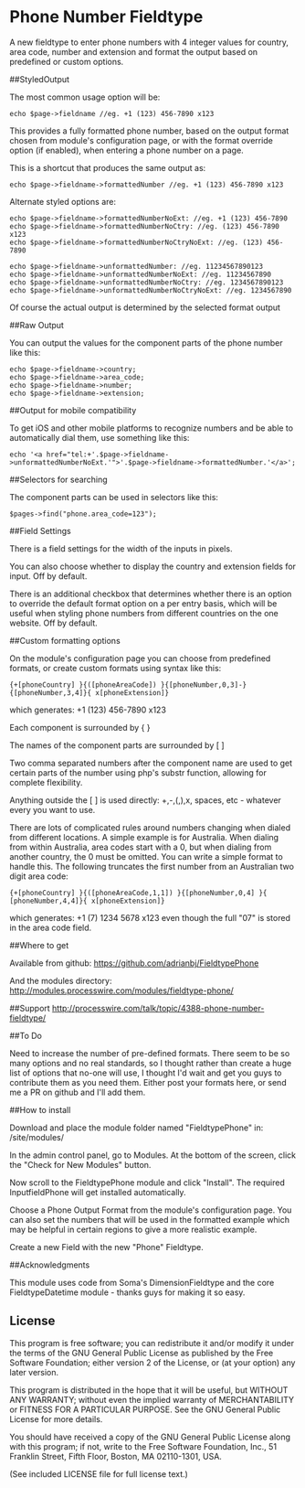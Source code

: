 Phone Number Fieldtype
======================

A new fieldtype to enter phone numbers with 4 integer values for country, area code, number and extension and format the output based on predefined or custom options.

##StyledOutput

The most common usage option will be:
```
echo $page->fieldname //eg. +1 (123) 456-7890 x123
```
This provides a fully formatted phone number, based on the output format chosen from module's configuration page, or with the format override option (if enabled), when entering a phone number on a page.

This is a shortcut that produces the same output as:
```
echo $page->fieldname->formattedNumber //eg. +1 (123) 456-7890 x123
```

Alternate styled options are:
```
echo $page->fieldname->formattedNumberNoExt: //eg. +1 (123) 456-7890
echo $page->fieldname->formattedNumberNoCtry: //eg. (123) 456-7890 x123
echo $page->fieldname->formattedNumberNoCtryNoExt: //eg. (123) 456-7890

echo $page->fieldname->unformattedNumber: //eg. 11234567890123
echo $page->fieldname->unformattedNumberNoExt: //eg. 11234567890
echo $page->fieldname->unformattedNumberNoCtry: //eg. 1234567890123
echo $page->fieldname->unformattedNumberNoCtryNoExt: //eg. 1234567890
```

Of course the actual output is determined by the selected format output


##Raw Output

You can output the values for the component parts of the phone number like this:
```
echo $page->fieldname->country;
echo $page->fieldname->area_code;
echo $page->fieldname->number;
echo $page->fieldname->extension;
```

##Output for mobile compatibility

To get iOS and other mobile platforms to recognize numbers and be able to automatically dial them, use something like this:
```
echo '<a href="tel:+'.$page->fieldname->unformattedNumberNoExt.'">'.$page->fieldname->formattedNumber.'</a>';
```

##Selectors for searching

The component parts can be used in selectors like this:
```
$pages->find("phone.area_code=123");
```

##Field Settings

There is a field settings for the width of the inputs in pixels.

You can also choose whether to display the country and extension fields for input. Off by default.

There is an additional checkbox that determines whether there is an option to override the default format option on a per entry basis, which will be useful when styling phone numbers from different countries on the one website. Off by default.


##Custom formatting options

On the module's configuration page you can choose from predefined formats, or create custom formats using syntax like this:
```
{+[phoneCountry] }{([phoneAreaCode]) }{[phoneNumber,0,3]-}{[phoneNumber,3,4]}{ x[phoneExtension]}
```

which generates: +1 (123) 456-7890 x123

Each component is surrounded by { }

The names of the component parts are surrounded by [ ]

Two comma separated numbers after the component name are used to get certain parts of the number using php's substr function, allowing for complete flexibility.

Anything outside the [ ] is used directly: +,-,(,),x, spaces, etc - whatever every you want to use.

There are lots of complicated rules around numbers changing when dialed from different locations. A simple example is for Australia. When dialing from within Australia, area codes start with a 0, but when dialing from another country, the 0 must be omitted. You can write a simple format to handle this. The following truncates the first number from an Australian two digit area code:
```
{+[phoneCountry] }{([phoneAreaCode,1,1]) }{[phoneNumber,0,4] }{ [phoneNumber,4,4]}{ x[phoneExtension]}
```
which generates: +1 (7) 1234 5678 x123 even though the full "07" is stored in the area code field.


##Where to get

Available from github:
https://github.com/adrianbj/FieldtypePhone

And the modules directory:
http://modules.processwire.com/modules/fieldtype-phone/


##Support
http://processwire.com/talk/topic/4388-phone-number-fieldtype/


##To Do

Need to increase the number of pre-defined formats. There seem to be so many options and no real standards, so I thought rather than create a huge list of options that no-one will use, I thought I'd wait and get you guys to contribute them as you need them. Either post your formats here, or send me a PR on github and I'll add them.


##How to install

Download and place the module folder named "FieldtypePhone" in: /site/modules/

In the admin control panel, go to Modules. At the bottom of the screen, click the "Check for New Modules" button.

Now scroll to the FieldtypePhone module and click "Install". The required InputfieldPhone will get installed automatically.

Choose a Phone Output Format from the module's configuration page. You can also set the numbers that will be used in the formatted example which may be helpful in certain regions to give a more realistic example.

Create a new Field with the new "Phone" Fieldtype.

##Acknowledgments

This module uses code from Soma's DimensionFieldtype and the core FieldtypeDatetime module - thanks guys for making it so easy.


## License

This program is free software; you can redistribute it and/or
modify it under the terms of the GNU General Public License
as published by the Free Software Foundation; either version 2
of the License, or (at your option) any later version.

This program is distributed in the hope that it will be useful,
but WITHOUT ANY WARRANTY; without even the implied warranty of
MERCHANTABILITY or FITNESS FOR A PARTICULAR PURPOSE.  See the
GNU General Public License for more details.

You should have received a copy of the GNU General Public License
along with this program; if not, write to the Free Software
Foundation, Inc., 51 Franklin Street, Fifth Floor, Boston, MA  02110-1301, USA.

(See included LICENSE file for full license text.)